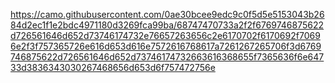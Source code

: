 https://camo.githubusercontent.com/0ae30bcee9edc9c0f5d5e5153043b2684d2ec1f1e2bdc4971180d3269fca99ba/68747470733a2f2f6769746875622d726561646d652d73746174732e76657263656c2e6170702f6170692f70696e2f3f757365726e616d653d616e7572616768617a7261267265706f3d6769746875622d726561646d652d73746174732663616368655f7365636f6e64733d3836343030267468656d653d6f757472756e
